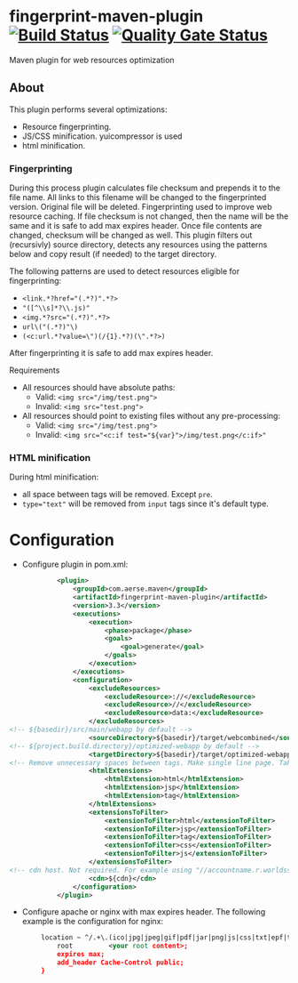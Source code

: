fingerprint-maven-plugin [![Build Status](https://travis-ci.org/dernasherbrezon/fingerprint-maven-plugin.svg?branch=master)](https://travis-ci.org/dernasherbrezon/fingerprint-maven-plugin) [![Quality Gate Status](https://sonarcloud.io/api/project_badges/measure?project=com.aerse.maven%3Afingerprint-maven-plugin&metric=alert_status)](https://sonarcloud.io/dashboard?id=com.aerse.maven%3Afingerprint-maven-plugin)
========================

Maven plugin for web resources optimization

About
---------------------

This plugin performs several optimizations:
  * Resource fingerprinting.
  * JS/CSS minification. yuicompressor is used
  * html minification.  
  
### Fingerprinting

During this process plugin calculates file checksum and prepends it to the file name. All links to this filename will be changed to the fingerprinted version. Original file will be deleted. Fingerprinting used to improve web resource caching. If file checksum is not changed, then the name will be the same and it is safe to add max expires header. Once file contents are changed, checksum will be changed as well. This plugin filters out (recursivly) source directory, detects any resources using the patterns below and copy result (if needed) to the target directory.

The following patterns are used to detect resources eligible for fingerprinting:
  * `<link.*?href="(.*?)".*?>`
  * `"([^\\s]*?\\.js)"`
  * `<img.*?src="(.*?)".*?>`
  * `url\("(.*?)"\)`
  * `(<c:url.*?value=\")(/{1}.*?)(\".*?>)`

After fingerprinting it is safe to add max expires header. 

Requirements

  * All resources should have absolute paths:
    * Valid: `<img src="/img/test.png">`
    * Invalid: `<img src="test.png">`
  * All resources should point to existing files without any pre-processing:
    * Valid: `<img src="/img/test.png">`
    * Invalid: `<img src="<c:if test="${var}">/img/test.png</c:if>"`

### HTML minification

During html minification:
  * all space between tags will be removed. Except `pre`.
  * `type="text"` will be removed from `input` tags since it's default type. 

Configuration
=============

  * Configure plugin in pom.xml:
  
```xml
			<plugin>
				<groupId>com.aerse.maven</groupId>
				<artifactId>fingerprint-maven-plugin</artifactId>
				<version>3.3</version>
				<executions>
					<execution>
						<phase>package</phase>
						<goals>
							<goal>generate</goal>
						</goals>
					</execution>
				</executions>
				<configuration>
					<excludeResources>
						<excludeResource>://</excludeResource>
						<excludeResource>//</excludeResource>
						<excludeResource>data:</excludeResource>
					</excludeResources>
<!-- ${basedir}/src/main/webapp by default -->
					<sourceDirectory>${basedir}/target/webcombined</sourceDirectory>
<!-- ${project.build.directory}/optimized-webapp by default -->
					<targetDirectory>${basedir}/target/optimized-webapp</targetDirectory>
<!-- Remove unnecessary spaces between tags. Make single line page. Takes into consideration <pre> tags -->
					<htmlExtensions>
						<htmlExtension>html</htmlExtension>
						<htmlExtension>jsp</htmlExtension>
						<htmlExtension>tag</htmlExtension>
					</htmlExtensions>
					<extensionsToFilter>
						<extensionToFilter>html</extensionToFilter>
						<extensionToFilter>jsp</extensionToFilter>
						<extensionToFilter>tag</extensionToFilter>
						<extensionToFilter>css</extensionToFilter>
						<extensionToFilter>js</extensionToFilter>
					</extensionsToFilter>
<!-- cdn host. Not required. For example using "//accountname.r.worldssl.net": /css/bootstrap.css -> //accountname.r.worldssl.net/css/<md5>bootstrap.css -->
					<cdn>${cdn}</cdn>
				</configuration>
			</plugin>
```
  * Configure apache or nginx with max expires header. The following example is the configuration for nginx:

```xml
        location ~ ^/.+\.(ico|jpg|jpeg|gif|pdf|jar|png|js|css|txt|epf|ttf|svg|woff)$ {
            root         <your root content>;
            expires max;
            add_header Cache-Control public;
        }
```

